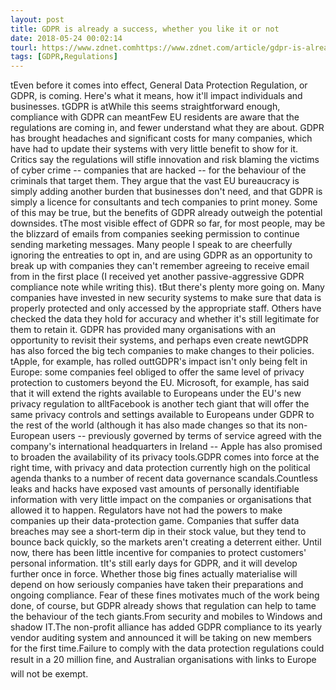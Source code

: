 ```yaml
---
layout: post
title: GDPR is already a success, whether you like it or not
date: 2018-05-24 00:02:14
tourl: https://www.zdnet.comhttps://www.zdnet.com/article/gdpr-is-already-a-success-whether-you-like-it-or-not/
tags: [GDPR,Regulations]
---
```

 tEven before it comes into effect, General Data Protection Regulation, or GDPR, is coming. Here's what it means, how it'll impact individuals and businesses. tGDPR is atWhile this seems straightforward enough, compliance with GDPR can meantFew EU residents are aware that the regulations are coming in, and fewer understand what they are about. GDPR has brought headaches and significant costs for many companies, which have had to update their systems with very little benefit to show for it. Critics say the regulations will stifle innovation and risk blaming the victims of cyber crime -- companies that are hacked -- for the behaviour of the criminals that target them. They argue that the vast EU bureaucracy is simply adding another burden that businesses don't need, and that GDPR is simply a licence for consultants and tech companies to print money. Some of this may be true, but the benefits of GDPR already outweigh the potential downsides. tThe most visible effect of GDPR so far, for most people, may be the blizzard of emails from companies seeking permission to continue sending marketing messages. Many people I speak to are cheerfully ignoring the entreaties to opt in, and are using GDPR as an opportunity to break up with companies they can't remember agreeing to receive email from in the first place (I received yet another passive-aggressive GDPR compliance note while writing this). tBut there's plenty more going on. Many companies have invested in new security systems to make sure that data is properly protected and only accessed by the appropriate staff. Others have checked the data they hold for accuracy and whether it's still legitimate for them to retain it. GDPR has provided many organisations with an opportunity to revisit their systems, and perhaps even create newtGDPR has also forced the big tech companies to make changes to their policies. tApple, for example, has rolled outtGDPR's impact isn't only being felt in Europe: some companies feel obliged to offer the same level of privacy protection to customers beyond the EU. Microsoft, for example, has said that it will extend the rights available to Europeans under the EU's new privacy regulation to alltFacebook is another tech giant that will offer the same privacy controls and settings available to Europeans under GDPR to the rest of the world (although it has also made changes so that its non-European users -- previously governed by terms of service agreed with the company's international headquarters in Ireland -- Apple has also promised to broaden the availability of its privacy tools.GDPR comes into force at the right time, with privacy and data protection currently high on the political agenda thanks to a number of recent data governance scandals.Countless leaks and hacks have exposed vast amounts of personally identifiable information with very little impact on the companies or organisations that allowed it to happen. Regulators have not had the powers to make companies up their data-protection game. Companies that suffer data breaches may see a short-term dip in their stock value, but they tend to bounce back quickly, so the markets aren't creating a deterrent either. Until now, there has been little incentive for companies to protect customers' personal information. tIt's still early days for GDPR, and it will develop further once in force. Whether those big fines actually materialise will depend on how seriously companies have taken their preparations and ongoing compliance. Fear of these fines motivates much of the work being done, of course, but GDPR already shows that regulation can help to tame the behaviour of the tech giants.From security and mobiles to Windows and shadow IT.The non-profit alliance has added GDPR compliance to its yearly vendor auditing system and announced it will be taking on new members for the first time.Failure to comply with the data protection regulations could result in a 20 million fine, and Australian organisations with links to Europe will not be exempt.